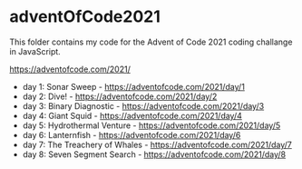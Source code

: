 # adventOfCode2021

This folder contains my code for the Advent of Code 2021 coding challange in JavaScript.

https://adventofcode.com/2021/

- day 1: Sonar Sweep - https://adventofcode.com/2021/day/1
- day 2: Dive! - https://adventofcode.com/2021/day/2
- day 3: Binary Diagnostic - https://adventofcode.com/2021/day/3
- day 4: Giant Squid - https://adventofcode.com/2021/day/4
- day 5: Hydrothermal Venture - https://adventofcode.com/2021/day/5
- day 6: Lanternfish - https://adventofcode.com/2021/day/6
- day 7: The Treachery of Whales - https://adventofcode.com/2021/day/7
- day 8: Seven Segment Search - https://adventofcode.com/2021/day/8
